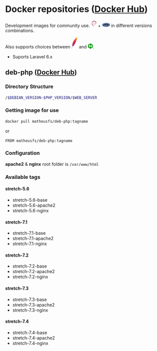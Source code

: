 # Docker repositories ([Docker Hub](https://hub.docker.com/u/matheusfs))
Development images for community use.
<img src="https://raw.githubusercontent.com/MatheusFS/brands-library/master/png/debian.png" title="Debian" width="18"> + 
<img src="https://raw.githubusercontent.com/MatheusFS/brands-library/master/png/php.png" title="PHP" width="25"> in different versions combinations.

Also supports choices between <img src="https://raw.githubusercontent.com/MatheusFS/brands-library/master/png/apache.png" title="Apache 2" width="20"> and <img src="https://raw.githubusercontent.com/MatheusFS/brands-library/master/png/nginx.png" title="Nginx" width="15">.

* Suports Laravel 6.x

## deb-php ([Docker Hub](https://hub.docker.com/r/matheusfs/deb-php))
### Directory Structure
```sh
/$DEBIAN_VERSION-$PHP_VERSION/$WEB_SERVER
```
### Getting image for use
```sh
docker pull matheusfs/deb-php:tagname
```
or
```docker
FROM matheusfs/deb-php:tagname
```

### Configuration
**apache2** & **nginx** root folder is `/var/www/html`


### Available tags
#### stretch-5.6
- stretch-5.6-base
- stretch-5.6-apache2
- stretch-5.6-nginx
#### stretch-7.1
- stretch-7.1-base
- stretch-7.1-apache2
- stretch-7.1-nginx
#### stretch-7.2
- stretch-7.2-base
- stretch-7.2-apache2
- stretch-7.2-nginx
#### stretch-7.3
- stretch-7.3-base
- stretch-7.3-apache2
- stretch-7.3-nginx
#### stretch-7.4
- stretch-7.4-base
- stretch-7.4-apache2
- stretch-7.4-nginx
